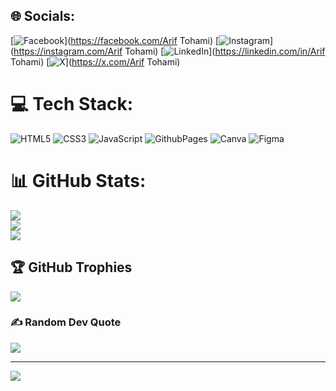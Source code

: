 
## 🌐 Socials:
[![Facebook](https://img.shields.io/badge/Facebook-%231877F2.svg?logo=Facebook&logoColor=white)](https://facebook.com/Arif Tohami) [![Instagram](https://img.shields.io/badge/Instagram-%23E4405F.svg?logo=Instagram&logoColor=white)](https://instagram.com/Arif Tohami) [![LinkedIn](https://img.shields.io/badge/LinkedIn-%230077B5.svg?logo=linkedin&logoColor=white)](https://linkedin.com/in/Arif Tohami) [![X](https://img.shields.io/badge/X-black.svg?logo=X&logoColor=white)](https://x.com/Arif Tohami) 

# 💻 Tech Stack:
![HTML5](https://img.shields.io/badge/html5-%23E34F26.svg?style=for-the-badge&logo=html5&logoColor=white) ![CSS3](https://img.shields.io/badge/css3-%231572B6.svg?style=for-the-badge&logo=css3&logoColor=white) ![JavaScript](https://img.shields.io/badge/javascript-%23323330.svg?style=for-the-badge&logo=javascript&logoColor=%23F7DF1E) ![GithubPages](https://img.shields.io/badge/github%20pages-121013?style=for-the-badge&logo=github&logoColor=white) ![Canva](https://img.shields.io/badge/Canva-%2300C4CC.svg?style=for-the-badge&logo=Canva&logoColor=white) ![Figma](https://img.shields.io/badge/figma-%23F24E1E.svg?style=for-the-badge&logo=figma&logoColor=white)
# 📊 GitHub Stats:
![](https://github-readme-stats.vercel.app/api?username=ariftohami&theme=radical&hide_border=false&include_all_commits=true&count_private=true)<br/>
![](https://github-readme-streak-stats.herokuapp.com/?user=ariftohami&theme=radical&hide_border=false)<br/>
![](https://github-readme-stats.vercel.app/api/top-langs/?username=ariftohami&theme=radical&hide_border=false&include_all_commits=true&count_private=true&layout=compact)

## 🏆 GitHub Trophies
![](https://github-profile-trophy.vercel.app/?username=ariftohami&theme=radical&no-frame=false&no-bg=false&margin-w=4)

### ✍️ Random Dev Quote
![](https://quotes-github-readme.vercel.app/api?type=horizontal&theme=radical)

---
[![](https://visitcount.itsvg.in/api?id=ariftohami&icon=0&color=5)](https://visitcount.itsvg.in)

<!-- Proudly created with GPRM ( https://gprm.itsvg.in ) -->
